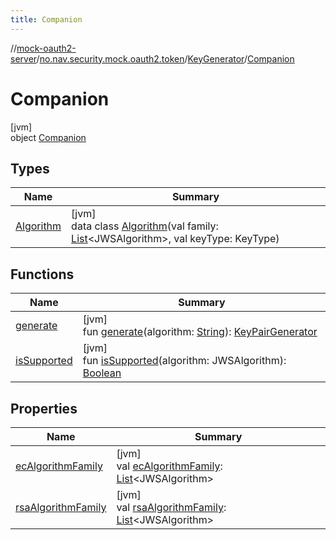 ```yaml
---
title: Companion
---
```

//[mock-oauth2-server](../../../../index.html)/[no.nav.security.mock.oauth2.token](../../index.html)/[KeyGenerator](../index.html)/[Companion](index.html)



# Companion



[jvm]\
object [Companion](index.html)



## Types


| Name | Summary |
|---|---|
| [Algorithm](-algorithm/index.html) | [jvm]<br>data class [Algorithm](-algorithm/index.html)(val family: [List](https://kotlinlang.org/api/latest/jvm/stdlib/kotlin.collections/-list/index.html)&lt;JWSAlgorithm&gt;, val keyType: KeyType) |


## Functions


| Name | Summary |
|---|---|
| [generate](generate.html) | [jvm]<br>fun [generate](generate.html)(algorithm: [String](https://kotlinlang.org/api/latest/jvm/stdlib/kotlin/-string/index.html)): [KeyPairGenerator](https://docs.oracle.com/javase/8/docs/api/java/security/KeyPairGenerator.html) |
| [isSupported](is-supported.html) | [jvm]<br>fun [isSupported](is-supported.html)(algorithm: JWSAlgorithm): [Boolean](https://kotlinlang.org/api/latest/jvm/stdlib/kotlin/-boolean/index.html) |


## Properties


| Name | Summary |
|---|---|
| [ecAlgorithmFamily](ec-algorithm-family.html) | [jvm]<br>val [ecAlgorithmFamily](ec-algorithm-family.html): [List](https://kotlinlang.org/api/latest/jvm/stdlib/kotlin.collections/-list/index.html)&lt;JWSAlgorithm&gt; |
| [rsaAlgorithmFamily](rsa-algorithm-family.html) | [jvm]<br>val [rsaAlgorithmFamily](rsa-algorithm-family.html): [List](https://kotlinlang.org/api/latest/jvm/stdlib/kotlin.collections/-list/index.html)&lt;JWSAlgorithm&gt; |

